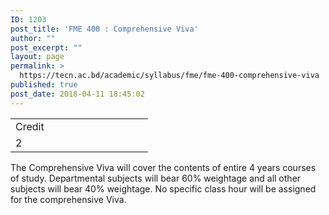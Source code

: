 ```yaml
---
ID: 1203
post_title: 'FME 400 : Comprehensive Viva'
author: ""
post_excerpt: ""
layout: page
permalink: >
  https://tecn.ac.bd/academic/syllabus/fme/fme-400-comprehensive-viva
published: true
post_date: 2018-04-11 18:45:02
---
```

<table width="0">
<tbody>
<tr>
<td width="204">Credit</td>
</tr>
<tr>
<td width="204">2</td>
</tr>
</tbody>
</table>
The Comprehensive Viva will cover the contents of entire 4 years courses of study. Departmental subjects will bear 60% weightage and all other subjects will bear 40% weightage. No specific class hour will be assigned for the comprehensive Viva.